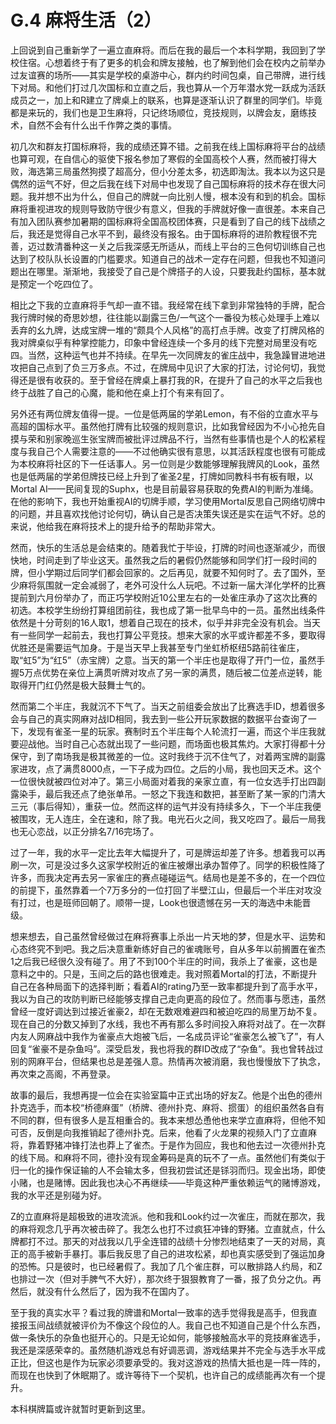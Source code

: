 # G.4 麻将生活（2）

上回说到自己重新学了一遍立直麻将。而后在我的最后一个本科学期，我回到了学校住宿。心想着终于有了更多的机会和牌友接触，也了解到他们会在校内之前举办过友谊赛的场所——其实是学校的桌游中心，群内约时间包桌，自己带牌，进行线下对局。和他们打过几次国标和立直之后，我也算从一个万年潜水党一跃成为活跃成员之一，加上和R建立了牌桌上的联系，也算是逐渐认识了群里的同学们。毕竟都是来玩的，我们也是卫生麻将，只记终场顺位，竞技规则，以牌会友，磨练技术，自然不会有什么出千作弊之类的事情。

初几次和群友打国标麻将，我的成绩还算不错。之前我在线上国标麻将平台的战绩也算可观，在自信心的驱使下报名参加了寒假的全国高校个人赛，然而被打得大败，海选第三局虽然狗摸了超高分，但小分差太多，初选即淘汰。我本以为这只是偶然的运气不好，但之后我在线下对局中也发现了自己国标麻将的技术存在很大问题。我并想不出为什么，但自己的牌就一向比别人慢，根本没有和到的机会。国标麻将重视进攻的规则导致防守很少有意义，但我的手牌就好像一直很差。本来自己有加入团队赛参加暑期的国标麻将全国高校团体赛，只是看到了自己的线下战绩之后，我还是觉得自己水平不到，最终没有报名。由于国标麻将的进阶教程很不完善，迈过数清番种这一关之后我深感无所适从，而线上平台的三色何切训练自己也达到了校队队长设置的门槛要求。知道自己的战术一定存在问题，但我也不知道问题出在哪里。渐渐地，我接受了自己是个牌搭子的人设，只要我赴约国标，基本就是预定一个吃四位了。

相比之下我的立直麻将手气却一直不错。我经常在线下拿到非常独特的手牌，配合我行牌时候的奇思妙想，往往能以副露三色/一气这个一番役为核心处理手上难以丢弃的幺九牌，达成宝牌一堆的“颇具个人风格”的高打点手牌。改变了打牌风格的我对牌桌似乎有种掌控能力，印象中曾经连续一个多月的线下完整对局里没有吃四。当然，这种运气也并不持续。在早先一次同牌友的雀庄战中，我急躁冒进地进攻把自己点到了负三万多点。不过，在牌局中见识了大家的打法，讨论何切，我觉得还是很有收获的。至于曾经在牌桌上暴打我的R，在提升了自己的水平之后我也终于战胜了自己的心魔，能和他在桌上打个有来有回了。

另外还有两位牌友值得一提。一位是低两届的学弟Lemon，有不俗的立直水平与高超的国标水平。虽然他打牌有比较强的规则意识，比如我曾经因为不小心抢先自摸与荣和别家晚巡生张宝牌而被批评过牌品不行，当然有些事情也是个人的松紧程度与我自己个人需要注意的——不过他确实很有意思，以其活跃程度也很有可能成为本校麻将社区的下一任话事人。另一位则是少数能够理解我牌风的Look，虽然也是低两届的学弟但牌技已经上升到了雀圣2星，打牌如同教科书有板有眼，以Mortal AI——民间复现的Suphx，也是目前最容易获取的免费AI的判断为准绳。在他的影响下，我也开始重视AI的切牌手顺，学习使用Mortal反思自己网络切牌中的问题，并且喜欢找他讨论何切，确认自己是否决策失误还是实在运气不好。总的来说，他给我在麻将技术上的提升给予的帮助非常大。

然而，快乐的生活总是会结束的。随着我忙于毕设，打牌的时间也逐渐减少，而很快地，时间走到了毕业这天。虽然我之后的暑假仍然能够和同学们打一段时间的牌，但小学期过后同学们都会回家的。之后再见，就要不知何时了。去了国外，至少麻将氛围就一定会减弱了，老外可没什么人玩吧。不过新一届大洋化学杯的比赛提前到六月份举办了，而正巧学校附近10公里左右的一处雀庄承办了这次比赛的初选。本校学生纷纷打算组团前往，我也成了第一批早鸟中的一员。虽然出线条件依然是十分苛刻的16人取1，想着自己现在的技术，似乎并非完全没有机会。当天有一些同学一起前去，我也打算公平竞技。想来大家的水平或许都差不多，要取得优胜还是需要运气加身。于是当天早上我甚至专门坐虹桥枢纽5路前往雀庄，取“虹5”为“红5”（赤宝牌）之意。当天的第一个半庄也是取得了开门一位，虽然手握5万点优势在亲位上满贯听牌对攻点了另一家的满贯，随后被二位差点逆转，能取得开门红仍然是极大鼓舞士气的。

然而第二个半庄，我就沉不下气了。当天之前组委会放出了比赛选手ID，想着很多会与自己的真实网麻对战ID相同，我去到一些公开玩家数据的数据平台查询了一下，发现有雀圣一星的玩家。赛制时五个半庄每个人轮流打一遍，而这个半庄我就要迎战他。当时自己心态就出现了一些问题，而场面也极其焦灼。大家打得都十分保守，到了南场我是极其微差的一位。这时我终于沉不住气了，对着两宝牌的副露家进攻，点了满贯8000点，一下子成为四位。之后的小局，我也回天乏术。这个一位很快就被四位对冲了。第三小局面对着我的亲家立直，有一位女选手打出四副露染手，最后我还点了绝张单吊。一怒之下我连和数把，甚至断了某一家的门清大三元（事后得知），重获一位。然而这样的运气并没有持续多久，下一个半庄我便被围攻，无人连庄，全在速和，除了我。电光石火之间，我又吃四了。最后一局我也无心恋战，以正分排名7/16完场了。

过了一年，我的水平一定比去年大幅提升了，可是牌运却差了许多。想着我可以再刷一次，可是没过多久这家学校附近的雀庄被爆出承办暂停了。同学的积极性降了许多，而我决定再去另一家雀庄的赛点碰碰运气。结局也是差不多的，在一个四位的前提下，虽然靠着一个7万多分的一位打回了半壁江山，但最后一个半庄对攻没有打过，也是班师回朝了。顺带一提，Look也很遗憾在另一天的海选中未能晋级。

想来想去，自己虽然曾经做过在麻将赛事上杀出一片天地的梦，但是水平、运势和心态终究不到吧。我之后决意重新练好自己的雀魂账号，自从多年以前搁置在雀杰1之后我已经很久没有碰了。用了不到100个半庄的时间，我杀上了雀豪，这也是意料之中的。只是，玉间之后的路也很难走。我对照着Mortal的打法，不断提升自己在各种局面下的选择判断；看着AI的rating乃至一致率都提升到了高手水平，我以为自己的攻防判断已经能够支撑自己走向更高的段位了。然而事与愿违，虽然曾经一度好调达到过接近雀豪2，却在无数艰难避四和被迫吃四的局里万劫不复。现在自己的分数又掉到了水线，我也不再有那么多时间投入麻将对战了。在一次群内友人网麻战中我作为雀豪点大炮被飞后，一名成员评论“雀豪怎么被飞了”，有人回复“雀豪不是杂鱼吗”。深受启发，我也将我的群ID改成了“杂鱼”。我也曾转战过别的网麻平台，但结果也总是差强人意。热情再次被消磨，我也慢慢放下了执念，再次束之高阁，不再登录。

故事的最后，我想再提一位会在实验室篇中正式出场的好友Z。他是个出色的德州扑克选手，而本校“桥德麻蛋”（桥牌、德州扑克、麻将、掼蛋）的组织虽然各自有不同的群，但有很多人是互相重合的。我本来想怂恿他也来学立直麻将，但他不知可否，反倒是向我推销起了德州扑克。后来，他看了火龙果的视频入门了立直麻将，靠着野猪冲锋打法也莽上了雀杰。于是作为回应，我也和他去过一次德州扑克的线下局。和麻将不同，德扑没有现金筹码是真的玩不了一点。虽然他们有类似于归一化的操作保证输的人不会输太多，但我初尝试还是铩羽而归。现金出场，即使小赌，也是赌博。因此我也决心不再继续——毕竟这种严重依赖运气的赌博游戏，我的水平还是别碰为好。

Z的立直麻将是超极致的进攻流派。他和我和Look约过一次雀庄，而就在那次，我的麻将观念几乎再次被击碎了。我怎么也打不过疯狂冲锋的野猪。立直就点，什么牌都打不过。那天的对战我以几乎全连错的战绩十分惨烈地结束了一天的对局，真正的高手被新手暴打。事后我反思了自己的进攻松紧，却也真实感受到了强运加身的恐怖。只是彼时，也已经暑假了。我加了几个雀庄群，可以散排路人约局，和Z也排过一次（但对手脾气不大好），那次终于狠狠教育了一番，报了负分之仇。再然后，就没有什么然后了，因为我不在国内了。

至于我的真实水平？看过我的牌谱和Mortal一致率的选手觉得我是高手，但我直接报玉间战绩就被评价为不像这个段位的人。我自己也不知道自己是个什么东西，做一条快乐的杂鱼也挺开心的。只是无论如何，能够接触高水平的竞技麻雀选手，我还是深感荣幸的。虽然随机游戏总有好调恶调，游戏结果并不完全与选手水平成正比，但这也是作为玩家必须要承受的。我对这游戏的热情大抵也是一阵一阵的，而现在也快到了休眠期了。或许等待下一个契机，也许自己的成绩能再次有一个提升。

本科棋牌篇或许就暂时更新到这里。
